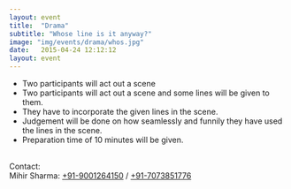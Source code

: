 ```yaml
---
layout: event
title:  "Drama"
subtitle: "Whose line is it anyway?"
image: "img/events/drama/whos.jpg"
date:   2015-04-24 12:12:12
layout: event
---
```

- Two participants will act out a scene
- Two participants will act out a scene and some lines will be given to them.
- They have to incorporate the given lines in the scene.
- Judgement will be done on how seamlessly and funnily they have used the lines in the scene.
- Preparation time of 10 minutes will be given.

<p><br>
Contact:
<br>Mihir Sharma: <a class="hot-link" href="tel:+919001264150">+91-9001264150</a> / <a  class="hot-link" href="tel:+917073851776">+91-7073851776</a></p>